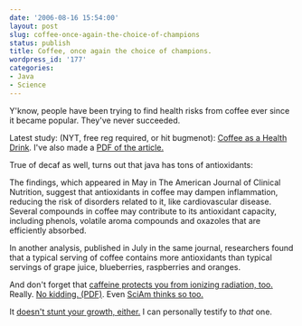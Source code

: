 ```yaml
---
date: '2006-08-16 15:54:00'
layout: post
slug: coffee-once-again-the-choice-of-champions
status: publish
title: Coffee, once again the choice of champions.
wordpress_id: '177'
categories:
- Java
- Science
---
```


Y'know, people have been trying to find health risks from coffee ever since it became popular. They've never succeeded. 

Latest study: (NYT, free reg required, or hit bugmenot): [Coffee as a Health Drink](http://www.nytimes.com/2006/08/15/health/nutrition/15coff.html?ex=1156392000&en=a3b78086317c20ff&ei=5070&emc=eta1). I've also made a [PDF of the article.](http://www.phfactor.net/wp-misc/coffee-health-nyt.pdf)

True of decaf as well, turns out that java has tons of antioxidants:



> 
The findings, which appeared in May in The American Journal of Clinical Nutrition, suggest that antioxidants in coffee may dampen inflammation, reducing the risk of disorders related to it, like cardiovascular disease. Several compounds in coffee may contribute to its antioxidant capacity, including phenols, volatile aroma compounds and oxazoles that are efficiently absorbed.

In another analysis, published in July in the same journal, researchers found that a typical serving of coffee contains more antioxidants than typical servings of grape juice, blueberries, raspberries and oranges.




And don't forget that [caffeine protects you from ionizing radiation, too.](http://www.abc.net.au/science/news/stories/s31081.htm) Really. [No kidding. (PDF)](http://www.iop.org/EJ/article/0952-4746/22/1/306/jr2106.pdf). Even [SciAm thinks so too.](http://www.sciam.com/article.cfm?articleID=000BABCB-8839-1D6A-90FB809EC5880000)

It [doesn't stunt your growth, either.](http://www.straightdope.com/columns/040123.html) I can personally testify to _that_ one.

